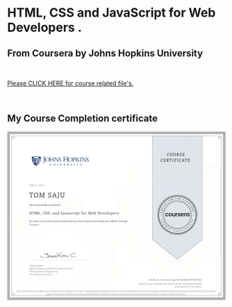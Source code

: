 # HTML, CSS and JavaScript for Web Developers .
## From Coursera by Johns Hopkins University

<br>

[Please CLICK HERE for course related file's.](https://github.com/TomSaju2001/Coursera-test/tree/gh-pages)

<br>

## My Course Completion certificate 

![certificate](Course_Certificate/certificate.png)

